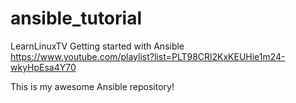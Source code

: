 # ansible_tutorial

LearnLinuxTV
Getting started with Ansible
https://www.youtube.com/playlist?list=PLT98CRl2KxKEUHie1m24-wkyHpEsa4Y70

This is my awesome Ansible repository!
